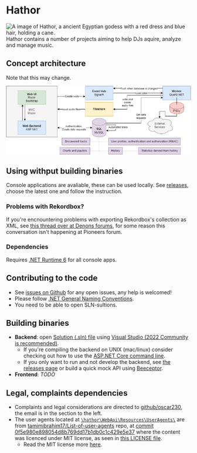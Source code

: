 # Hathor
<img src="https://upload.wikimedia.org/wikipedia/commons/thumb/4/47/Hathor.svg/440px-Hathor.svg.png" alt="A image of Hathor, a ancient Egyptian godess with a red dress and blue hair, holding a cane." width="30vw"/>
Hathor contains a number of projects aiming to help DJs aquire, analyze and manage music.

## Concept architecture
Note that this may change.

![A diagram representing the concept architecture of this project.](https://github.com/oscar230/Hathor/blob/main/docs/concept.drawio.png?raw=true)

## Using withput building binaries
Console applications are avaliable, these can be used locally.
See [releases](https://github.com/oscar230/hathor/releases), choose the latest one and follow the instruction.
### Problems with Rekordbox?
If you're encnountering problems with exporting Rekordbox's collection as XML, see [this thread over at Denons forums](https://community.enginedj.com/t/no-more-xml-export-in-rekordbox-6-blocks-denon-prime-users-to-access-their-rekordbox-collection/21170/51), for some reason this conversation isn't happening at Pioneers forum.
### Dependencies
Requires [.NET Runtime 6](https://dotnet.microsoft.com/en-us/download/dotnet/6.0) for all console apps.

## Contributing to the code
* See [issues on Github](https://github.com/oscar230/hathor/issues) for any open issues, any help is welcomed!
* Please follow [.NET General Naming Conventions](https://docs.microsoft.com/en-us/dotnet/standard/design-guidelines/general-naming-conventions).
* You need to be able to open SLN-sultions.

## Building binaries
* **Backend**: open [Solution (.sln) file](https://docs.microsoft.com/en-us/visualstudio/extensibility/internals/solution-dot-sln-file?view=vs-2022) using [Visual Studio (2022 Community is recommended)](https://visualstudio.microsoft.com/).
  * If you're compiling the backend on UNIX (mac/linux) consider checking out how to use the [ASP.NET Core command line](https://dotnet.microsoft.com/en-us/learn/aspnet/what-is-aspnet-core).
  * If you only want to run and not develop the backend, see [the releases page](https://github.com/oscar230/hathor/releases) or build a quick mock API using [Beeceptor](https://beeceptor.com/).
* **Frontend**: _TODO_

## Legal, complaints dependencies
- Complaints and legal considerations are directed to [github/oscar230](https://github.com/oscar230), the email is in the section to the left.
- The user agents located at [`\hathor\WebApi\Resources\UserAgents\`](https://github.com/oscar230/hathor/tree/main/WebApi/Resources/UserAgents) are from [tamimibrahim17/List-of-user-agents](https://github.com/tamimibrahim17/List-of-user-agents) repo, at [commit 0f5e980e898054d8b769dd17b1db0c1c429e5e37](https://github.com/tamimibrahim17/List-of-user-agents/commit/0f5e980e898054d8b769dd17b1db0c1c429e5e37) where the content was licenced under MIT license, as seen in [this LICENSE file](https://github.com/tamimibrahim17/List-of-user-agents/commit/d6358528c91b21656597072b8f61a1b2a9224aba).
  - Read the MIT license more [here](https://en.wikipedia.org/wiki/MIT_License).

